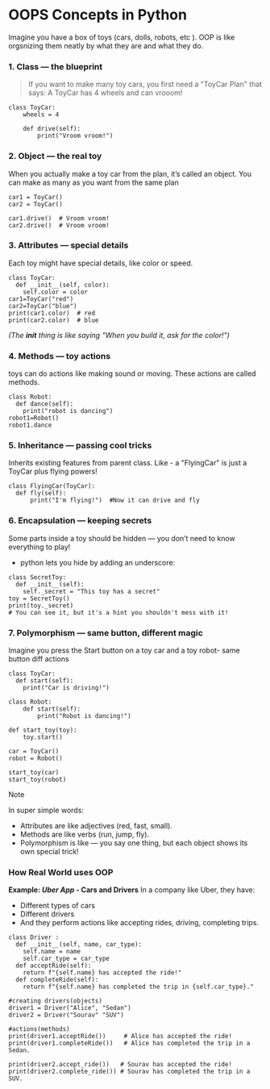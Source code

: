 # OOPS Concepts in Python

  Imagine you have a box of toys (cars, dolls, robots, etc ). OOP is like orgsnizing them neatly by what they are and what they do.

### 1. Class — the blueprint
  > If you want to make many toy cars, you first need a "ToyCar Plan" that says:
  > A ToyCar has 4 wheels and can vrooom!
  ```
  class ToyCar:
      wheels = 4

      def drive(self):
          print("Vroom vroom!")
  ```
### 2. Object — the real toy
  When you actually make a toy car from the plan, it’s called an object. You can make as many as you want from the same plan
  ```
  car1 = ToyCar()
  car2 = ToyCar()

  car1.drive()  # Vroom vroom!
  car2.drive()  # Vroom vroom!
  ```
### 3. Attributes — special details
  Each toy might have special details, like color or speed.
  ```
  class ToyCar:
    def __init__(self, color):
      self.color = color
  car1=ToyCar("red")
  car2=ToyCar("blue")
  print(car1.color)  # red
  print(car2.color)  # blue
  ```
  *(The __init__ thing is like saying "When you build it, ask for the color!")*
  
### 4. Methods — toy actions
  toys can do actions like making sound or moving. These actions are called methods.
  ```
  class Robot:
    def dance(self):
      print("robot is dancing")
  robot1=Robot()
  robot1.dance
  ```
### 5. Inheritance — passing cool tricks
  Inherits existing features from parent class. Like -  a "FlyingCar" is just a ToyCar plus flying powers!
  ```
  class FlyingCar(ToyCar):
    def fly(self):
        print("I'm flying!")  #Now it can drive and fly
  ```
### 6. Encapsulation — keeping secrets 
  Some parts inside a toy should be hidden — you don’t need to know everything to play!
  - python lets you hide by adding an underscore:
  ```
  class SecretToy:
    def __init__(self):
      self._secret = "This toy has a secret"
  toy = SecretToy()
  print(toy._secret)
  # You can see it, but it's a hint you shouldn't mess with it!
  ```
### 7. Polymorphism — same button, different magic
  Imagine you press the Start button on a toy car and a toy robot- same button diff actions
```
class ToyCar:
  def start(self):
    print("Car is driving!")

class Robot:
    def start(self):
        print("Robot is dancing!")

def start_toy(toy):
    toy.start()

car = ToyCar()
robot = Robot()

start_toy(car)
start_toy(robot)
```
> [!NOTE]
> In super simple words:  
> - Attributes are like adjectives (red, fast, small).  
> - Methods are like verbs (run, jump, fly).  
> - Polymorphism is like — you say one thing, but each object shows its own special trick!  

### How Real World uses OOP
**Example: _Uber App_ - Cars and Drivers**
In a company like Uber, they have:
- Different types of cars
- Different drivers
- And they perform actions like accepting rides, driving, completing trips.
```
class Driver :
  def __init__(self, name, car_type):
    self.name = name
    self.car_type = car_type
  def acceptRide(self):
    return f"{self.name} has accepted the ride!"
  def completeRide(self):
    return f"{self.name} has completed the trip in {self.car_type}."

#creating drivers(objects)
driver1 = Driver("Alice", "Sedan")
driver2 = Driver("Sourav" "SUV")

#actions(methods)
print(driver1.acceptRide())     # Alice has accepted the ride!
print(driver1.completeRide())   # Alice has completed the trip in a Sedan.

print(driver2.accept_ride())   # Sourav has accepted the ride!
print(driver2.complete_ride()) # Sourav has completed the trip in a SUV.
```








